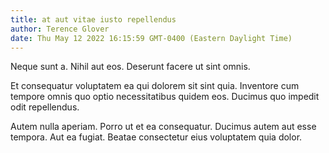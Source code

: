 ```yaml
---
title: at aut vitae iusto repellendus
author: Terence Glover
date: Thu May 12 2022 16:15:59 GMT-0400 (Eastern Daylight Time)
---
```

Neque sunt a. Nihil aut eos. Deserunt facere ut sint omnis.

 Et consequatur voluptatem ea qui dolorem sit sint quia. Inventore cum tempore omnis quo optio necessitatibus quidem eos. Ducimus quo impedit odit repellendus.

 Autem nulla aperiam. Porro ut et ea consequatur. Ducimus autem aut esse tempora. Aut ea fugiat. Beatae consectetur eius voluptatem quia dolor.